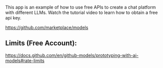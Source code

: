 This app is an example of how to use free APIs to create a chat platform with different LLMs. Watch the tutorial video
to learn how to obtain a free api key.

https://github.com/marketplace/models

## Limits (Free Account):

https://docs.github.com/en/github-models/prototyping-with-ai-models#rate-limits
